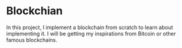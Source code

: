 # Blockchian
In this project, I implement a blockchain from scratch to learn about implementing it. I will be getting my inspirations from Bitcoin or other famous blockchains.
